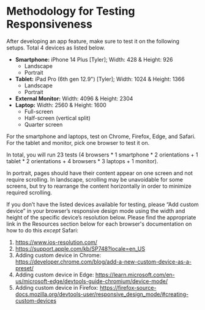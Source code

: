 # Methodology for Testing Responsiveness 

After developing an app feature, make sure to test it on the following setups. Total 4 devices as listed below.
- **Smartphone:** iPhone 14 Plus [Tyler]; Width: 428 & Height: 926
    - Landscape
    - Portrait 
- **Tablet:** iPad Pro (6th gen 12.9") [Tyler]; Width: 1024 & Height: 1366
    - Landscape
    - Portrait
- **External Monitor:** Width: 4096 & Height: 2304
- **Laptop:** Width: 2560 & Height: 1600
    - Full-screen 
    - Half-screen (vertical split)
    - Quarter screen 

For the smartphone and laptops, test on Chrome, Firefox, Edge, and Safari. For the tablet and monitor, pick one browser to test it on. 

In total, you will run 23 tests (4 browsers * 1 smartphone * 2 orientations + 1 tablet * 2 orientations + 4 browsers * 3 laptops + 1 monitor). 

In portrait, pages should have their content appear on one screen and not require scrolling. In landscape, scrolling may be unavoidable for some screens, but try to rearrange the content horizontally in order to minimize required scrolling. 

If you don’t have the listed devices available for testing, please “Add custom device” in your browser’s responsive design mode using the width and height of the specific device’s resolution below. Please find the appropriate link in the Resources section below for each browser's documentation on how to do this *except* Safari: 

1. https://www.ios-resolution.com/
2. https://support.apple.com/kb/SP748?locale=en_US
3. Adding custom device in Chrome: https://developer.chrome.com/blog/add-a-new-custom-device-as-a-preset/
4. Adding custom device in Edge: https://learn.microsoft.com/en-us/microsoft-edge/devtools-guide-chromium/device-mode/
5. Adding custom device in Firefox:
https://firefox-source-docs.mozilla.org/devtools-user/responsive_design_mode/#creating-custom-devices



